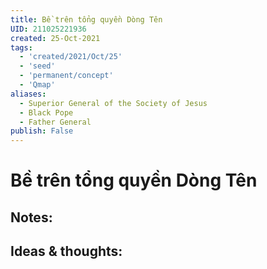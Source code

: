 ```yaml
---
title: Bề trên tổng quyền Dòng Tên
UID: 211025221936
created: 25-Oct-2021
tags:
  - 'created/2021/Oct/25'
  - 'seed'
  - 'permanent/concept'
  - 'Qmap'
aliases:
  - Superior General of the Society of Jesus
  - Black Pope
  - Father General
publish: False
---
```

# Bề trên tổng quyền Dòng Tên

## Notes:


## Ideas & thoughts:


